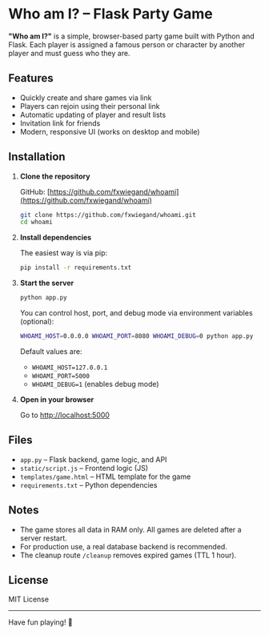 # Who am I? – Flask Party Game

**"Who am I?"** is a simple, browser-based party game built with Python and Flask. Each player is assigned a famous person or character by another player and must guess who they are.

## Features

- Quickly create and share games via link
- Players can rejoin using their personal link
- Automatic updating of player and result lists
- Invitation link for friends
- Modern, responsive UI (works on desktop and mobile)

## Installation

1. **Clone the repository**

   GitHub: [https://github.com/fxwiegand/whoami](https://github.com/fxwiegand/whoami)

   ```bash
   git clone https://github.com/fxwiegand/whoami.git
   cd whoami
   ```

2. **Install dependencies**

   The easiest way is via pip:

   ```bash
   pip install -r requirements.txt
   ```

3. **Start the server**

   ```bash
   python app.py
   ```

   You can control host, port, and debug mode via environment variables (optional):

   ```bash
   WHOAMI_HOST=0.0.0.0 WHOAMI_PORT=8080 WHOAMI_DEBUG=0 python app.py
   ```

   Default values are:
   - `WHOAMI_HOST=127.0.0.1`
   - `WHOAMI_PORT=5000`
   - `WHOAMI_DEBUG=1` (enables debug mode)

4. **Open in your browser**

   Go to [http://localhost:5000](http://localhost:5000)

## Files

- `app.py` – Flask backend, game logic, and API
- `static/script.js` – Frontend logic (JS)
- `templates/game.html` – HTML template for the game
- `requirements.txt` – Python dependencies

## Notes

- The game stores all data in RAM only. All games are deleted after a server restart.
- For production use, a real database backend is recommended.
- The cleanup route `/cleanup` removes expired games (TTL 1 hour).

## License

MIT License

---

Have fun playing! 🎉

